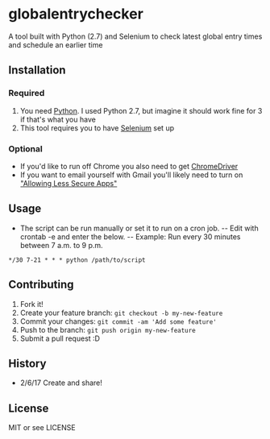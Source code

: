 # globalentrychecker
A tool built with Python (2.7) and Selenium to check latest global entry times and schedule an earlier time

## Installation
### Required
1. You need [Python](https://www.python.org/).  I used Python 2.7, but imagine it should work fine for 3 if that's what you have
2. This tool requires you to have [Selenium](http://selenium-python.readthedocs.io/installation.html) set up
### Optional
- If you'd like to run off Chrome you also need to get [ChromeDriver](https://sites.google.com/a/chromium.org/chromedriver/downloads)
- If you want to email yourself with Gmail you'll likely need to turn on ["Allowing Less Secure Apps"](https://support.google.com/accounts/answer/6010255?hl=en)

## Usage
- The script can be run manually or set it to run on a cron job.
-- Edit with crontab -e and enter the below.
-- Example: Run every 30 minutes between 7 a.m. to 9 p.m.
```
*/30 7-21 * * * python /path/to/script
```

## Contributing

1. Fork it!
2. Create your feature branch: `git checkout -b my-new-feature`
3. Commit your changes: `git commit -am 'Add some feature'`
4. Push to the branch: `git push origin my-new-feature`
5. Submit a pull request :D

## History
- 2/6/17 Create and share!

## License

MIT or see LICENSE